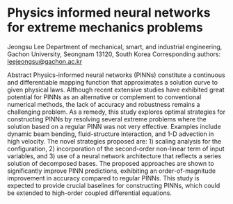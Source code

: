 # Physics informed neural networks for extreme mechanics problems
Jeongsu Lee
Department of mechanical, smart, and industrial engineering, Gachon University, Seongnam 13120, South Korea
Corresponding authors: leejeongsu@gachon.ac.kr 

Abstract
Physics-informed neural networks (PINNs) constitute a continuous and differentiable mapping function that approximates a solution curve to given physical laws. Although recent extensive studies have exhibited great potential for PINNs as an alternative or complement to conventional numerical methods, the lack of accuracy and robustness remains a challenging problem. As a remedy, this study explores optimal strategies for constructing PINNs by resolving several extreme problems where the solution based on a regular PINN was not very effective. Examples include dynamic beam bending, fluid-structure interaction, and 1-D advection in high velocity. The novel strategies proposed are: 1) scaling analysis for the configuration, 2) incorporation of the second-order non-linear term of input variables, and 3) use of a neural network architecture that reflects a series solution of decomposed bases. The proposed approaches are shown to significantly improve PINN predictions, exhibiting an order-of-magnitude improvement in accuracy compared to regular PINNs. This study is expected to provide crucial baselines for constructing PINNs, which could be extended to high-order coupled differential equations.
